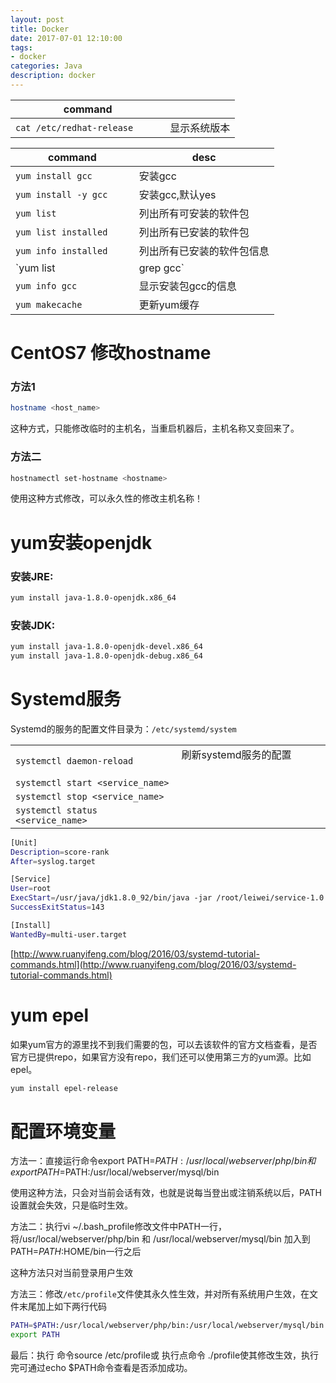 ```yaml
---
layout: post
title: Docker
date: 2017-07-01 12:10:00
tags:
- docker
categories: Java
description: docker
---
```


|               command                |                              |
| ------------------------------------ | ---------------------------- |
| `cat /etc/redhat-release`            | 显示系统版本                   |


|             command          |               desc             |
| ---------------------------- | ------------------------------ |
| `yum install gcc`            | 安装gcc                        |
| `yum install -y gcc`         | 安装gcc,默认yes                 |
| `yum list`                   | 列出所有可安装的软件包            |
| `yum list installed`         | 列出所有已安装的软件包            |
| `yum info installed`         | 列出所有已安装的软件包信息         |
| `yum list | grep gcc`        | 搜索可用的gcc包                 |
| `yum info gcc`               | 显示安装包gcc的信息              |
| `yum makecache`              | 更新yum缓存                     |

# CentOS7 修改hostname

### 方法1
```bash
hostname <host_name>
```
这种方式，只能修改临时的主机名，当重启机器后，主机名称又变回来了。

### 方法二
```bash
hostnamectl set-hostname <hostname>
```
使用这种方式修改，可以永久性的修改主机名称！


# yum安装openjdk
### 安装JRE:
```bash
yum install java-1.8.0-openjdk.x86_64
```
### 安装JDK:
```bash
yum install java-1.8.0-openjdk-devel.x86_64
yum install java-1.8.0-openjdk-debug.x86_64
```

# Systemd服务
Systemd的服务的配置文件目录为：`/etc/systemd/system`    

|                                         |                                  |
| --------------------------------------- | -------------------------------- |
| `systemctl daemon-reload`               | 刷新systemd服务的配置              |
| `systemctl start <service_name>`        |                                  |
| `systemctl stop <service_name>`         |                                  |
| `systemctl status <service_name>`       |                                  |


```bash
[Unit]
Description=score-rank
After=syslog.target

[Service]
User=root
ExecStart=/usr/java/jdk1.8.0_92/bin/java -jar /root/leiwei/service-1.0.jar
SuccessExitStatus=143

[Install]
WantedBy=multi-user.target
```

[http://www.ruanyifeng.com/blog/2016/03/systemd-tutorial-commands.html](http://www.ruanyifeng.com/blog/2016/03/systemd-tutorial-commands.html)



# yum epel
如果yum官方的源里找不到我们需要的包，可以去该软件的官方文档查看，是否官方已提供repo，如果官方没有repo，我们还可以使用第三方的yum源。比如epel。
```bash
yum install epel-release
```


# 配置环境变量
方法一：直接运行命令export PATH=$PATH:/usr/local/webserver/php/bin 和 export PATH=$PATH:/usr/local/webserver/mysql/bin

使用这种方法，只会对当前会话有效，也就是说每当登出或注销系统以后，PATH 设置就会失效，只是临时生效。

方法二：执行vi ~/.bash_profile修改文件中PATH一行，将/usr/local/webserver/php/bin 和 /usr/local/webserver/mysql/bin 加入到PATH=$PATH:$HOME/bin一行之后

这种方法只对当前登录用户生效

方法三：修改`/etc/profile`文件使其永久性生效，并对所有系统用户生效，在文件末尾加上如下两行代码
```bash
PATH=$PATH:/usr/local/webserver/php/bin:/usr/local/webserver/mysql/bin
export PATH
```
最后：执行 命令source /etc/profile或 执行点命令 ./profile使其修改生效，执行完可通过echo $PATH命令查看是否添加成功。
